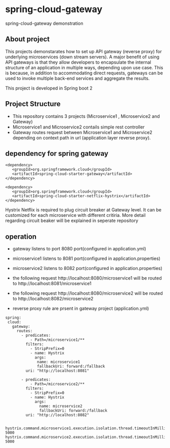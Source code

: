 # spring-cloud-gateway
spring-cloud-gateway demonstration

## About project
This projects demonstarates how to set up API gateway (reverse proxy) for underlying microservices (down stream servers).
A major benefit of using API gateways is that they allow developers to encapsulate the internal structure of an application in multiple ways, 
depending upon use case. This is because, in addition to accommodating direct requests, gateways can be used to invoke multiple back-end services and aggregate the results.

This project is developed in Spring boot 2

## Project Structure
 * This repository contains 3 projects (Microservice1 , Microservice2 and Gateway)
 * Microservice1 and Microservice2 contails simple rest controller
 * Gateway routes request between Microservice1 and Microservice2 depending on context path in url (application layer reverse proxy).
 

## dependency for spring gateway
 
 ```
 <dependency>
    <groupId>org.springframework.cloud</groupId>
    <artifactId>spring-cloud-starter-gateway</artifactId>
</dependency>

<dependency>
    <groupId>org.springframework.cloud</groupId>
    <artifactId>spring-cloud-starter-netflix-hystrix</artifactId>
</dependency>
 ```
 
 Hystrix Netflix is required to plug circuit breaker at Gateway level. It can be customized for each microservice with different critiria.
 More detail regarding circuit beaker will be explained in seperate repository
 
 ## operation 
 
 * gateway listens to port 8080 port(configured in application.yml)
 * microservice1 listens to 8081 port(configured in application.properties)
 * microservice2 listens to 8082 port(configured in application.properties)
 * the following request http://localhost:8080/microservice1 will be routed to http://localhost:8081/microservice1
 * the following request http://localhost:8080/microservice2 will be routed to http://localhost:8082/microservice2
 
 * reverse proxy rule are prsent in gateway project (application.yml)
 
 ```
spring:
  cloud:
    gateway:
      routes:
        - predicates:
            - Path=/microservice1/**
          filters:
            - StripPrefix=0
            - name: Hystrix
              args:
               name: microservice1
               fallbackUri: forward:/fallback
          uri: "http://localhost:8081"

        - predicates:
            - Path=/microservice2/**
          filters:
            - StripPrefix=0
            - name: Hystrix
              args:
                name: microservice2
                fallbackUri: forward:/fallback
          uri: "http://localhost:8082"


hystrix.command.microservice1.execution.isolation.thread.timeoutInMilliseconds: 5000
hystrix.command.microservice2.execution.isolation.thread.timeoutInMilliseconds: 5000
          
          
 ```
 
 
 
 
 
 
